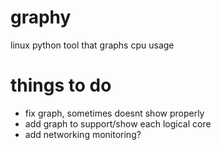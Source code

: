 # graphy
 linux python tool that graphs cpu usage

# things to do

- fix graph, sometimes doesnt show properly
- add graph to support/show each logical core
- add networking monitoring?
